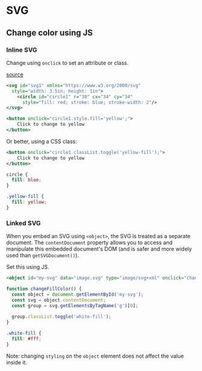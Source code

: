 # SVG

## Change color using JS

### Inline SVG

Change using `onclick` to set an attribute or class.

[source](https://stackoverflow.com/questions/9872947/changing-svg-image-color-with-javascript)

```xml
<svg id="svg1" xmlns="https://www.w3.org/2000/svg"
  style="width: 3.5in; height: 1in">
    <circle id="circle1" r="30" cx="34" cy="34"
      style="fill: red; stroke: blue; stroke-width: 2"/>
</svg>
```

```xml
<button onclick="circle1.style.fill='yellow';">
    Click to change to yellow
</button>
```

Or better, using a CSS class:

```xml
<button onclick="circle1.classList.toggle('yellow-fill');">
    Click to change to yellow
</button>
```

```css
circle {
  fill: blue; 
}

.yellow-fill {
  fill: yellow; 
}
```


### Linked SVG

When you embed an SVG using `<object>`, the SVG is treated as a separate document. The `contentDocument` property allows you to access and manipulate this embedded document's DOM (and is safer and more widely used than `getSVGDocument()`).

Set this using JS.

```html
<object id="my-svg" data="image.svg" type="image/svg+xml" onclick="changeFillColor"></object>
```

```javascript
function changeFillColor() {
  const object = document.getElementById('my-svg');
  const svg = object.contentDocument; 
  const group = svg.getElementsByTagName('g')[0];
  
  group.classList.toggle('white-fill');
}
```

```css
.white-fill {
  fill: #fff; 
}
```

Note: changing `styling` on the `object` element does not affect the value inside it. 
